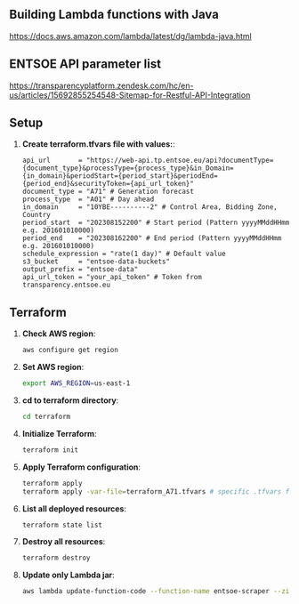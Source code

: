 ## Building Lambda functions with Java
https://docs.aws.amazon.com/lambda/latest/dg/lambda-java.html

## ENTSOE API parameter list
https://transparencyplatform.zendesk.com/hc/en-us/articles/15692855254548-Sitemap-for-Restful-API-Integration

## Setup
1. **Create terraform.tfvars file with values:**:
    ```
   api_url       = "https://web-api.tp.entsoe.eu/api?documentType={document_type}&processType={process_type}&in_Domain={in_domain}&periodStart={period_start}&periodEnd={period_end}&securityToken={api_url_token}"
   document_type = "A71" # Generation forecast
   process_type  = "A01" # Day ahead
   in_domain     = "10YBE----------2" # Control Area, Bidding Zone, Country
   period_start  = "202308152200" # Start period (Pattern yyyyMMddHHmm e.g. 201601010000)
   period_end    = "202308162200" # End period (Pattern yyyyMMddHHmm e.g. 201601010000)
   schedule_expression = "rate(1 day)" # Default value
   s3_bucket     = "entsoe-data-buckets"
   output_prefix = "entsoe-data"
   api_url_token = "your_api_token" # Token from transparency.entsoe.eu
   ```

## Terraform  
1. **Check AWS region**: 
    ```bash
    aws configure get region
    ```
2. **Set AWS region**: 
    ```bash
    export AWS_REGION=us-east-1
    ```
3. **cd to terraform directory**:
    ```bash
    cd terraform
    ```
4. **Initialize Terraform**:
    ```bash
    terraform init
    ```
5. **Apply Terraform configuration**:
    ```bash
    terraform apply
    terraform apply -var-file=terraform_A71.tfvars # specific .tfvars file
    ```
6. **List all deployed resources**:
    ```bash
    terraform state list
    ```
7. **Destroy all resources**:
    ```bash
    terraform destroy
    ```
8. **Update only Lambda jar**:
    ```bash
    aws lambda update-function-code --function-name entsoe-scraper --zip-file fileb://../target/entso-1.0-SNAPSHOT.jar
    ```
